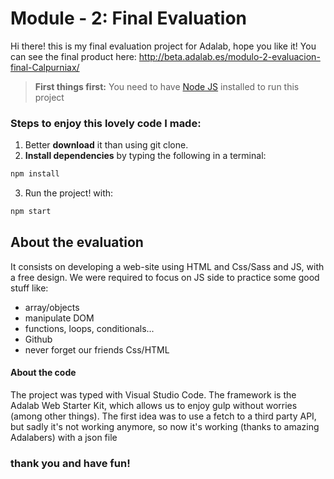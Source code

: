 # Module - 2: Final Evaluation

Hi there! this is my final evaluation project for Adalab, hope you like it!
You can see the final product here: http://beta.adalab.es/modulo-2-evaluacion-final-Calpurniax/

> **First things first:** You need to have [Node JS](https://nodejs.org/) installed to run this project

### Steps to enjoy this lovely code I made:

1. Better **download** it than using git clone.
2. **Install dependencies** by typing the following in a terminal:

```bash
npm install
```

3. Run the project! with:

```bash
npm start
```

## About the evaluation

It consists on developing a web-site using HTML and Css/Sass and JS, with a free design. We were required to focus on JS side to practice some good stuff like:

- array/objects
- manipulate DOM
- functions, loops, conditionals...
- Github
- never forget our friends Css/HTML

#### About the code

The project was typed with Visual Studio Code.
The framework is the Adalab Web Starter Kit, which allows us to enjoy gulp without worries (among other things).
The first idea was to use a fetch to a third party API, but sadly it's not working anymore, so now it's working (thanks to amazing Adalabers) with a json file

### thank you and have fun!
